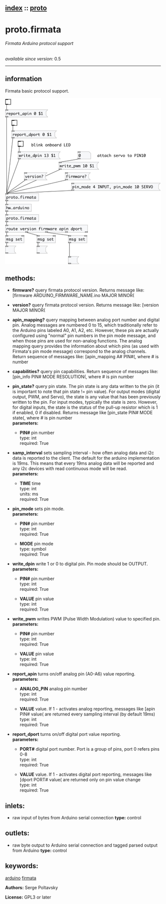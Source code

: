 [index](index.html) :: [proto](category_proto.html)
---

# proto.firmata

###### Firmata Arduino protocol support

*available since version:* 0.5

---


## information
Firmata basic protocol support.



[![example](../examples/img/proto.firmata.jpg)](../examples/pd/proto.firmata.pd)





## methods:

* **firmware?**
query firmata protocol version. Returns message like: [firmware
ARDUINO_FIRMWARE_NAME.ino MAJOR MINOR(<br>

* **version?**
query firmata protocol version. Returns message like: [version MAJOR MINOR(<br>

* **apin_mapping?**
query mapping between analog port number and digital pin. Analog messages are
numbered 0 to 15, which traditionally refer to the Arduino pins labeled A0, A1,
A2, etc. However, these pis are actually configured using &#34;normal&#34; pin numbers
in the pin mode message, and when those pins are used for non-analog functions.
The analog mapping query provides the information about which pins (as used
with Firmata&#39;s pin mode message) correspond to the analog channels. Return
sequence of messages like: [apin_mapping A# PIN#(, where # is number<br>

* **capabilities?**
query pin capabilities. Return sequence of messages like: [pin_info PIN# MODE
RESOLUTION(, where # is pin number<br>

* **pin_state?**
query pin state. The pin state is any data written to the pin (it is important
to note that pin state != pin value). For output modes (digital output, PWM,
and Servo), the state is any value that has been previously written to the pin.
For input modes, typically the state is zero. However, for digital inputs, the
state is the status of the pull-up resistor which is 1 if enabled, 0 if
disabled. Returns message like [pin_state PIN# MODE state(, where # is pin
number<br>
  __parameters:__
  - **PIN#** pin number<br>
    type: int <br>
    required: True <br>

* **samp_interval**
sets sampling interval - how often analog data and i2c data is reported to the
client. The default for the arduino implementation is 19ms. This means that
every 19ms analog data will be reported and any i2c devices with read
continuous mode will be read.<br>
  __parameters:__
  - **TIME** time<br>
    type: int <br>
    units: ms <br>
    required: True <br>

* **pin_mode**
sets pin mode.<br>
  __parameters:__
  - **PIN#** pin number<br>
    type: int <br>
    required: True <br>

  - **MODE** pin mode<br>
    type: symbol <br>
    required: True <br>

* **write_dpin**
write 1 or 0 to digital pin. Pin mode should be OUTPUT.<br>
  __parameters:__
  - **PIN#** pin number<br>
    type: int <br>
    required: True <br>

  - **VALUE** pin value<br>
    type: int <br>
    required: True <br>

* **write_pwm**
writes PWM (Pulse Width Modulation) value to specified pin.<br>
  __parameters:__
  - **PIN#** pin number<br>
    type: int <br>
    required: True <br>

  - **VALUE** pin value<br>
    type: int <br>
    required: True <br>

* **report_apin**
turns on/off analog pin (A0-A6) value reporting.<br>
  __parameters:__
  - **ANALOG_PIN** analog pin number<br>
    type: int <br>
    required: True <br>

  - **VALUE** value. If 1 - activates analog reporting, messages like [apin PIN# value( are returned every sampling interval (by default 19ms)<br>
    type: int <br>
    required: True <br>

* **report_dport**
turns on/off digital port value reporting.<br>
  __parameters:__
  - **PORT#** digital port number. Port is a group of pins, port 0 refers pins 0-8<br>
    type: int <br>
    required: True <br>

  - **VALUE** value. If 1 - activates digital port reporting, messages like [dport PORT# value( are returned only on pin value change<br>
    type: int <br>
    required: True <br>






## inlets:

* raw input of bytes from Arduino serial connection 
__type:__ control<br>



## outlets:

* raw byte output to Arduino serial connection and tagged parsed output from
            Arduino
__type:__ control<br>



## keywords:

[arduino](keywords/arduino.html)
[firmata](keywords/firmata.html)






**Authors:** Serge Poltavsky




**License:** GPL3 or later






